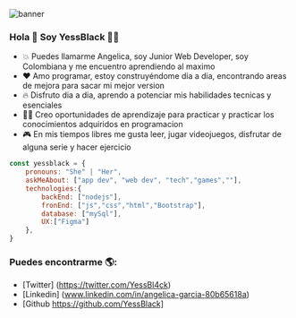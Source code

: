 ![banner](https://user-images.githubusercontent.com/70681219/173011681-e2f1a535-106d-4d99-a08f-c881d212577d.jpg)

### Hola 👋 Soy YessBlack 👩‍💻
- 💥 Puedes llamarme Angelica, soy Junior Web Developer, soy Colombiana y me encuentro aprendiendo al maximo 
- ❤ Amo programar, estoy construyéndome dia a dia, encontrando areas de mejora para sacar mi mejor version
- 🔥 Disfruto dia a dia, aprendo a potenciar mis habilidades tecnicas y esenciales
- 👩‍🎓 Creo oportunidades de aprendizaje para practicar y practicar los conocimientos adquiridos en programacion
- 🎮 En mis tiempos libres me gusta leer, jugar videojuegos, disfrutar de alguna serie y hacer ejercicio


```javascript
const yessblack = {
    pronouns: "She" | "Her",
    askMeAbout: ["app dev", "web dev", "tech","games",""],
    technologies:{
        backEnd: ["nodejs"],
        fronEnd: ["js","css","html","Bootstrap"],
        database: ["mySql"],
        UX:["Figma"]
    },
}
```

### Puedes encontrarme 🌎:
- [Twitter] (https://twitter.com/YessBl4ck)
- [Linkedin] (www.linkedin.com/in/angelica-garcia-80b65618a)
- [Github https://github.com/YessBlack]


